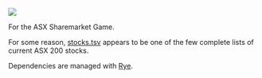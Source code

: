 ![](https://project-cards.jtpotatodev.workers.dev/?project=jtpotato/stock-prediction&started=1%20Dec%202023&codename=Otway)

For the ASX Sharemarket Game.

For some reason, [stocks.tsv](./stocks.tsv) appears to be one of the few complete lists of current ASX 200 stocks.

Dependencies are managed with [Rye](https://github.com/astral-sh/rye).
